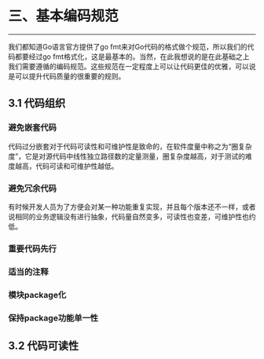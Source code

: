 # 三、基本编码规范

------

我们都知道Go语言官方提供了go fmt来对Go代码的格式做个规范，所以我们的代码都要经过go fmt格式化，这是最基本的。当然，在此我想说的是在此基础之上我们需要遵循的编码规范。这些规范在一定程度上可以让代码更佳的优雅，可以说是可以提升代码质量的很重要的规则。 
## 3.1 代码组织
### 避免嵌套代码
代码过分嵌套对于代码可读性和可维护性是致命的，在软件度量中称之为“圈复杂度”，它是对源代码中线性独立路径数的定量测量，圈复杂度越高，对于测试的难度越高，代码可读和可维护性越低。
### 避免冗余代码
有时候开发人员为了方便会对某一种功能重复实现，并且每个版本还不一样，或者说相同的业务逻辑没有进行抽象，代码量自然变多，可读性也变差，可维护性也约低。
### 重要代码先行
### 适当的注释
### 模块package化
### 保持package功能单一性
## 3.2 代码可读性